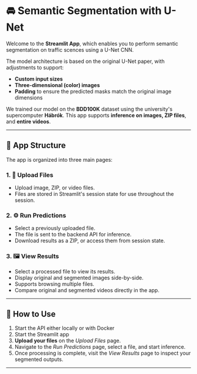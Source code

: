 # 🚘 Semantic Segmentation with U-Net

Welcome to the **Streamlit App**, which enables you to perform semantic segmentation on traffic scences using a U-Net CNN.

The model architecture is based on the original U-Net paper, with adjustments to support:
- **Custom input sizes**
- **Three-dimensional (color) images**
- **Padding** to ensure the predicted masks match the original image dimensions

We trained our model on the **BDD100K** dataset using the university's supercomputer **Hábrók**.
This app supports **inference on images, ZIP files**, and **entire videos**.

---

## 🧭 App Structure

The app is organized into three main pages:

### 1. 📁 Upload Files
- Upload image, ZIP, or video files.
- Files are stored in Streamlit's session state for use throughout the session.

### 2. ⚙️ Run Predictions
- Select a previously uploaded file.
- The file is sent to the backend API for inference.
- Download results as a ZIP, or access them from session state.

### 3. 🖼️ View Results
- Select a processed file to view its results.
- Display original and segmented images side-by-side.
- Supports browsing multiple files.
- Compare original and segmented videos directly in the app.

---

## 🚀 How to Use

1. Start the API either locally or with Docker
2. Start the Streamlit app
3. **Upload your files** on the *Upload Files* page.
4. Navigate to the *Run Predictions* page, select a file, and start inference.
5. Once processing is complete, visit the *View Results* page to inspect your segmented outputs.

---
